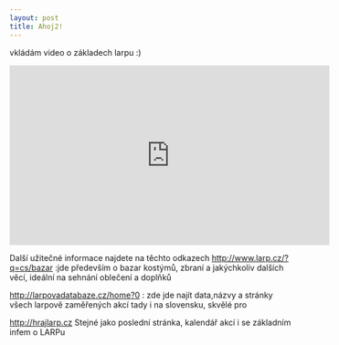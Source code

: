 ```yaml
---
layout: post
title: Ahoj2!
---
```

vkládám video o základech larpu :)

 <iframe width="560" height="315" src="https://www.youtube.com/embed/Ej0mJyjbMfw" frameborder="0" allowfullscreen></iframe> 
 
 Další užitečné informace najdete na těchto odkazech
 http://www.larp.cz/?q=cs/bazar :jde především o bazar kostýmů, zbraní a jakýchkoliv dalších věcí, ideální na sehnání oblečení a doplňků

http://larpovadatabaze.cz/home?0 : zde jde najít data,názvy a stránky všech larpově zaměřených akcí tady i na slovensku, skvělé pro 

http://hrajlarp.cz Stejné jako poslední stránka, kalendář akcí i se základním infem o LARPu


